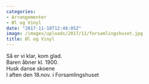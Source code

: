 ```yaml
---
categories:
- Arrangementer
- Øl og Vinyl
date: "2017-11-18T12:48:05Z"
image: /images/uploads/2017/11/forsamlingshuset.jpg
title: Øl og Vinyl
---
```


Så er vi klar, kom glad.  
Baren åbner kl. 1900.  
Husk danse skoene  
I aften den 18.nov. i Forsamlingshuset